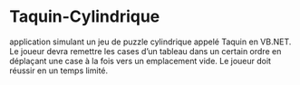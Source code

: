 # Taquin-Cylindrique


application simulant un jeu de puzzle
cylindrique appelé Taquin en VB.NET. Le joueur devra remettre les cases d’un tableau
dans un certain ordre en déplaçant une case à la fois vers un emplacement vide. Le
joueur doit réussir en un temps limité.
